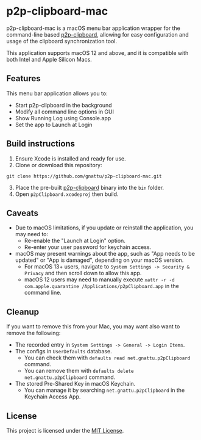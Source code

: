 # p2p-clipboard-mac

p2p-clipboard-mac is a macOS menu bar application wrapper for the command-line based [p2p-clipboard](https://github.com/gnattu/p2p-clipboard), allowing for easy configuration and usage of the clipboard synchronization tool. 

This application supports macOS 12 and above, and it is compatible with both Intel and Apple Silicon Macs.

## Features

This menu bar application allows you to:

- Start p2p-clipboard in the background
- Modify all command line options in GUI
- Show Running Log using Console.app
- Set the app to Launch at Login

## Build instructions

1. Ensure Xcode is installed and ready for use.
2. Clone or download this repository:
```
git clone https://github.com/gnattu/p2p-clipboard-mac.git
```
3. Place the pre-built [p2p-clipboard](https://github.com/gnattu/p2p-clipboard) binary into the `bin` folder.
4. Open `p2pClipboard.xcodeproj` then build.

## Caveats

- Due to macOS limitations, if you update or reinstall the application, you may need to:
	-  Re-enable the "Launch at Login" option.
	-  Re-enter your user password for keychain access.
- macOS may present warnings about the app, such as "App needs to be updated" or "App is damaged", depending on your macOS version.
  - For macOS 13+ users, navigate to `System Settings -> Security & Privacy` and then scroll down to allow this app.
  - macOS 12 users may need to manually execute `xattr -r -d com.apple.quarantine /Applications/p2pClipboard.app` in the command line.

## Cleanup

If you want to remove this from your Mac, you may want also want to remove the following:

- The recorded entry in `System Settings -> General -> Login Items`.
- The configs in `UserDefaults` database.
	- You can check them with `defaults read net.gnattu.p2pClipboard` command.
	- You can remove them with `defaults delete net.gnattu.p2pClipboard` command.
- The stored Pre-Shared Key in macOS Keychain.
	- You can manage it by searching `net.gnattu.p2pClipboard` in the Keychain Access App.

## License

This project is licensed under the [MIT License](LICENSE).
